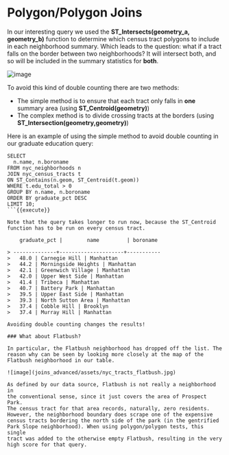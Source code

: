 Polygon/Polygon Joins
==================

In our interesting query we used the
**ST_Intersects(geometry_a, geometry_b)** function to determine which
census tract polygons to include in each neighborhood summary. Which
leads to the question: what if a tract falls on the border between two
neighborhoods? It will intersect both, and so will be included in the
summary statistics for **both**.

![image](joins_advanced/assets/centroid_neighborhood.png)

To avoid this kind of double counting there are two methods:

-   The simple method is to ensure that each tract only falls in **one**
    summary area (using **ST_Centroid(geometry)**)
-   The complex method is to divide crossing tracts at the borders
    (using **ST_Intersection(geometry,geometry)**)

Here is an example of using the simple method to avoid double counting
in our graduate education query:

```
SELECT 
  n.name, n.boroname 
FROM nyc_neighborhoods n 
JOIN nyc_census_tracts t 
ON ST_Contains(n.geom, ST_Centroid(t.geom)) 
WHERE t.edu_total > 0
GROUP BY n.name, n.boroname
ORDER BY graduate_pct DESC
LIMIT 10;
```{{execute}}

Note that the query takes longer to run now, because the ST_Centroid
function has to be run on every census tract.

    graduate_pct |        name         | boroname  

> --------------+---------------------+----------- 
>   48.0 | Carnegie Hill | Manhattan
>   44.2 | Morningside Heights | Manhattan 
>   42.1 | Greenwich Village | Manhattan 
>   42.0 | Upper West Side | Manhattan 
>   41.4 | Tribeca | Manhattan 
>   40.7 | Battery Park | Manhattan 
>   39.5 | Upper East Side | Manhattan 
>   39.3 | North Sutton Area | Manhattan 
>   37.4 | Cobble Hill | Brooklyn 
>   37.4 | Murray Hill | Manhattan

Avoiding double counting changes the results!

### What about Flatbush?

In particular, the Flatbush neighborhood has dropped off the list. The
reason why can be seen by looking more closely at the map of the
Flatbush neighborhood in our table.

![image](joins_advanced/assets/nyc_tracts_flatbush.jpg)

As defined by our data source, Flatbush is not really a neighborhood in
the conventional sense, since it just covers the area of Prospect Park.
The census tract for that area records, naturally, zero residents.
However, the neighborhood boundary does scrape one of the expensive
census tracts bordering the north side of the park (in the gentrified
Park Slope neighborhood). When using polygon/polygon tests, this single
tract was added to the otherwise empty Flatbush, resulting in the very
high score for that query.

